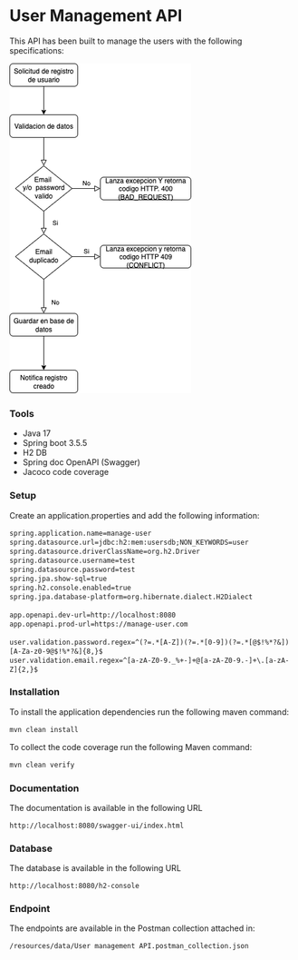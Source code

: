 # User Management API
This API has been built to manage the users with the following specifications:

![img.png](img.png)

### Tools
- Java 17
- Spring boot 3.5.5
- H2 DB
- Spring doc OpenAPI (Swagger)
- Jacoco code coverage

### Setup
Create an application.properties and add the following information:
```properties
spring.application.name=manage-user
spring.datasource.url=jdbc:h2:mem:usersdb;NON_KEYWORDS=user
spring.datasource.driverClassName=org.h2.Driver
spring.datasource.username=test
spring.datasource.password=test
spring.jpa.show-sql=true
spring.h2.console.enabled=true
spring.jpa.database-platform=org.hibernate.dialect.H2Dialect

app.openapi.dev-url=http://localhost:8080
app.openapi.prod-url=https://manage-user.com

user.validation.password.regex=^(?=.*[A-Z])(?=.*[0-9])(?=.*[@$!%*?&])[A-Za-z0-9@$!%*?&]{8,}$
user.validation.email.regex=^[a-zA-Z0-9._%+-]+@[a-zA-Z0-9.-]+\.[a-zA-Z]{2,}$
```

### Installation

To install the application dependencies run the following maven command:

```sh
mvn clean install
```

To collect the code coverage run the following Maven command:

```sh
mvn clean verify
```

### Documentation
The documentation is available in the following URL
```
http://localhost:8080/swagger-ui/index.html
```

### Database
The database is available in the following URL
```
http://localhost:8080/h2-console
```
### Endpoint 
The endpoints are available in the Postman collection attached in:
```
/resources/data/User management API.postman_collection.json
```
